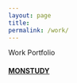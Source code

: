 ```yaml
---
layout: page
title:
permalink: /work/
---
```


Work Portfolio


#### <a href="/work/monstudy/"> MONSTUDY </a>
